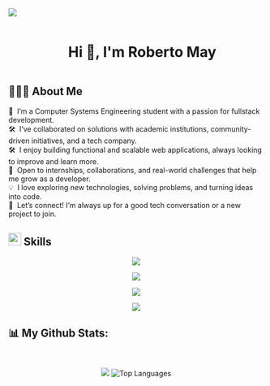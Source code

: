 <!--horizontal divider(gradiant)-->
<img src="https://user-images.githubusercontent.com/73097560/115834477-dbab4500-a447-11eb-908a-139a6edaec5c.gif">

<!--h1 without bottom border-->
<div id="user-content-toc">
  <ul align="center">
    <summary><h1 style="display: inline-block">Hi 👋, I'm Roberto May</h1></summary>
  </ul>
</div>

## 👨🏻‍💻 About Me

🔭 &nbsp;I’m a Computer Systems Engineering student with a passion for fullstack development.\
🛠️ &nbsp;I’ve collaborated on solutions with academic institutions, community-driven initiatives, and a tech company.\
🛠️ &nbsp;I enjoy building functional and scalable web applications, always looking to improve and learn more.\
💼 &nbsp;Open to internships, collaborations, and real-world challenges that help me grow as a developer.\
💡 &nbsp;I love exploring new technologies, solving problems, and turning ideas into code.\
💬 &nbsp;Let’s connect! I’m always up for a good tech conversation or a new project to join.

<div align="center"> </div>

## <img src="https://media.giphy.com/media/QssGEmpkyEOhBCb7e1/giphy.gif" width="25px"> Skills 

<!-- Frontend -->
<p align="center">
  <img src="https://skillicons.dev/icons?i=html,css,tailwind,js,ts,react,angular,materialui&theme=light&perline=8" />
</p>

<!-- Backend -->
<p align="center">
  <img src="https://skillicons.dev/icons?i=nestjs,nodejs,flask,laravel,python,java&theme=light&perline=8" />
</p>

<!-- Bases de Datos -->
<p align="center">
  <img src="https://skillicons.dev/icons?i=postgres,mysql,mongodb,firebase&theme=light&perline=8" />
</p>

<!-- Herramientas -->
<p align="center">
  <img src="https://skillicons.dev/icons?i=docker,git,github,postman&theme=light&perline=8" />
</p>

## 📊 My Github Stats:
<br/>

<p align="center">
  <img src="https://github-readme-stats.vercel.app/api?username=RobertoMay&show_icons=true&theme=react&include_all_commits=true&count_private=true&hide_border=true" />
  <img alt="Top Languages" src="https://github-readme-stats.vercel.app/api/top-langs/?username=RobertoMay&langs_count=8&layout=compact&theme=react&hide_border=true&bg_color=0D1117" />
</p>




